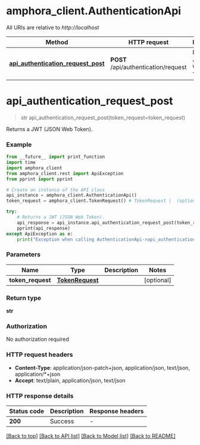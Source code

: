 # amphora_client.AuthenticationApi

All URIs are relative to *http://localhost*

Method | HTTP request | Description
------------- | ------------- | -------------
[**api_authentication_request_post**](AuthenticationApi.md#api_authentication_request_post) | **POST** /api/authentication/request | Returns a JWT (JSON Web Token).


# **api_authentication_request_post**
> str api_authentication_request_post(token_request=token_request)

Returns a JWT (JSON Web Token).

### Example

```python
from __future__ import print_function
import time
import amphora_client
from amphora_client.rest import ApiException
from pprint import pprint

# Create an instance of the API class
api_instance = amphora_client.AuthenticationApi()
token_request = amphora_client.TokenRequest() # TokenRequest |  (optional)

try:
    # Returns a JWT (JSON Web Token).
    api_response = api_instance.api_authentication_request_post(token_request=token_request)
    pprint(api_response)
except ApiException as e:
    print("Exception when calling AuthenticationApi->api_authentication_request_post: %s\n" % e)
```

### Parameters

Name | Type | Description  | Notes
------------- | ------------- | ------------- | -------------
 **token_request** | [**TokenRequest**](TokenRequest.md)|  | [optional] 

### Return type

**str**

### Authorization

No authorization required

### HTTP request headers

 - **Content-Type**: application/json-patch+json, application/json, text/json, application/*+json
 - **Accept**: text/plain, application/json, text/json

### HTTP response details
| Status code | Description | Response headers |
|-------------|-------------|------------------|
**200** | Success |  -  |

[[Back to top]](#) [[Back to API list]](../README.md#documentation-for-api-endpoints) [[Back to Model list]](../README.md#documentation-for-models) [[Back to README]](../README.md)

